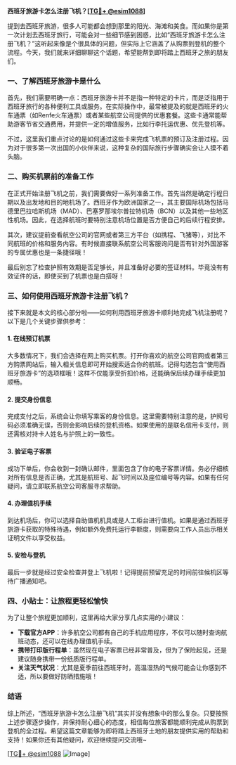 **西班牙旅游卡怎么注册飞机？[[TG💪+ @esim1088](https://t.me/s/esim1088)]**

提到去西班牙旅游，很多人可能都会想到那里的阳光、海滩和美食。而如果你是第一次计划去西班牙旅行，可能会对一些细节感到困惑，比如“西班牙旅游卡怎么注册飞机？”这听起来像是个很具体的问题，但实际上它涵盖了从购票到登机的整个流程。今天，我们就来详细聊聊这个话题，希望能帮到即将踏上西班牙之旅的朋友们。

### 一、了解西班牙旅游卡是什么

首先，我们需要明确一点：西班牙旅游卡并不是指一种特定的卡片，而是泛指用于西班牙旅行的各种便利工具或服务。在实际操作中，最常被提及的就是西班牙的火车通票（如Renfe火车通票）或者某些航空公司提供的优惠套餐。这些卡通常能帮助游客节省交通费用，并提供一定的增值服务，比如行李托运优惠、优先登机等。

不过，这里我们重点讨论的是如何通过这些卡来完成飞机票的预订及注册过程。因为对于很多第一次出国的小伙伴来说，这种复杂的国际旅行步骤确实会让人摸不着头脑。

### 二、购买机票前的准备工作

在正式开始注册飞机之前，我们需要做好一系列准备工作。首先当然是确定行程日期以及出发地和目的地机场了。西班牙作为欧洲国家之一，其主要国际机场包括马德里巴拉哈斯机场（MAD）、巴塞罗那埃尔普拉特机场（BCN）以及其他一些地区性机场。因此，在选择航班时要特别注意机场位置是否方便自己的后续行程安排。

其次，建议提前查看航空公司的官网或者第三方平台（如携程、飞猪等），对比不同航班的价格和服务内容。有时候直接联系航空公司客服询问是否有针对外国游客的专属优惠也是一条捷径哦！

最后别忘了检查护照有效期是否足够长，并且准备好必要的签证材料。毕竟没有有效证件的话，即使买到了机票也是白搭呀！

### 三、如何使用西班牙旅游卡注册飞机？

接下来就是本文的核心部分啦——如何利用西班牙旅游卡顺利地完成飞机注册呢？以下是几个关键步骤供参考：

#### 1. 在线预订机票
大多数情况下，我们会选择在网上购买机票。打开你喜欢的航空公司官网或者第三方购票网站后，输入相关信息即可开始搜索适合你的航班。记得勾选包含“使用西班牙旅游卡”的选项框哦！这样不仅能享受折扣价格，还能确保后续办理手续更加顺畅。

#### 2. 提交身份信息
完成支付之后，系统会让你填写乘客的身份信息。这里需要特别注意的是，护照号码必须准确无误，否则会影响后续的登机资格。如果使用的是联名信用卡支付，则还需核对持卡人姓名与护照上的一致性。

#### 3. 验证电子客票
成功下单后，你会收到一封确认邮件，里面包含了你的电子客票详情。务必仔细核对所有信息是否正确，尤其是航班号、起飞时间以及座位编号等内容。如果有任何疑问，请立即联系航空公司客服寻求帮助。

#### 4. 办理值机手续
到达机场后，你可以选择自助值机机具或是人工柜台进行值机。如果是通过西班牙旅游卡获取的特殊待遇，例如额外免费托运行李额度，则需要向工作人员出示相关证明文件以享受权益。

#### 5. 安检与登机
最后一步就是经过安全检查并登上飞机啦！记得提前预留充足的时间前往候机区等待广播通知吧。

### 四、小贴士：让旅程更轻松愉快

为了让整个旅程更加顺利，这里再给大家分享几点实用的小建议：
- **下载官方APP**：许多航空公司都有自己的手机应用程序，不仅可以随时查询航班动态，还可以在线办理值机手续。
- **携带打印版行程单**：虽然现在电子客票已经非常普及，但为了保险起见，还是建议随身携带一份纸质版行程单。
- **关注天气状况**：尤其是夏季前往西班牙时，高温湿热的气候可能会让你感到不适，所以要做好防晒措施哦！

### 结语

综上所述，“西班牙旅游卡怎么注册飞机”其实并没有想象中的那么复杂。只要按照上述步骤逐步操作，并保持耐心细心的态度，相信每位旅客都能顺利完成从购票到登机的全过程。希望这篇文章能够为即将踏上西班牙土地的朋友提供实用的帮助和支持！如果你还有其他疑问，欢迎继续提问交流哦~

[[TG💪+ @esim1088](https://t.me/s/esim1088) ![Image](https://i.postimg.cc/4NQfJmqS/Snipaste-2025-05-13-00-14-12.png)]